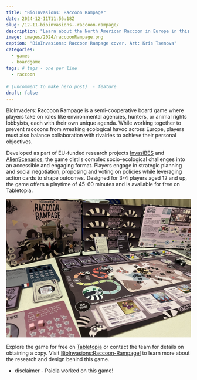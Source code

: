 ```yaml
---
title: "BioInvasions: Raccoon Rampage"
date: 2024-12-11T11:56:18Z
slug: /12-11-bioinvasions--raccoon-rampage/
description: "Learn about the North American Raccoon in Europe in this fun, family friendly, boardgame"
image: images/2024/raccoonRampage.png
caption: "BioInvasions: Raccoon Rampage cover. Art: Kris Tsenova"
categories:
  - games
  - boardgame
tags: # tags - one per line
  - raccoon

# (uncomment to make hero post)  - feature
draft: false
---
```

BioInvaders: Raccoon Rampage is a semi-cooperative board game where players take on roles like environmental agencies, hunters, or animal rights lobbyists, each with their own unique agenda. While working together to prevent raccoons from wreaking ecological havoc across Europe, players must also balance collaboration with rivalries to achieve their personal objectives.  
<!--more-->  
Developed as part of EU-funded research projects [InvasiBES](https://doi.org/10.3897/neobiota.50.35466) and [AlienScenarios](https://doi.org/10.3897/neobiota.45.33366), the game distils complex socio-ecological challenges into an accessible and engaging format. Players engage in strategic planning and social negotiation, proposing and voting on policies while leveraging action cards to shape outcomes. Designed for 3-4 players aged 12 and up, the game offers a playtime of 45-60 minutes and is available for free on Tabletopia.

![image of Raccoon Rampage back of box](/images/2024/raccoonRampageGame.jpg)

Explore the game for free on [Tabletopia](https://raccoonrampage.ecologygames.eu/#play-now) or contact the team for details on obtaining a copy. Visit [BioInvasions:Raccoon-Rampage!](https://raccoonrampage.ecologygames.eu/) to learn more about the research and design behind this game.

* disclaimer - Paidia worked on this game!
